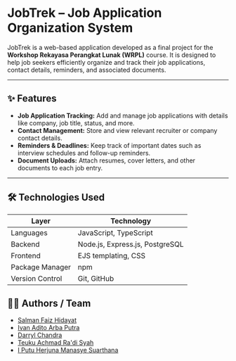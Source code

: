 # JobTrek – Job Application Organization System

JobTrek is a web-based application developed as a final project for the **Workshop Rekayasa Perangkat Lunak (WRPL)** course. It is designed to help job seekers efficiently organize and track their job applications, contact details, reminders, and associated documents.

---

## ✨ Features

- **Job Application Tracking:** Add and manage job applications with details like company, job title, status, and more.
- **Contact Management:** Store and view relevant recruiter or company contact details.
- **Reminders & Deadlines:** Keep track of important dates such as interview schedules and follow-up reminders.
- **Document Uploads:** Attach resumes, cover letters, and other documents to each job entry.

---

## 🛠️ Technologies Used

| Layer           | Technology                        |
|-----------------|-----------------------------------|
| Languages       | JavaScript, TypeScript            |
| Backend         | Node.js, Express.js, PostgreSQL   |
| Frontend        | EJS templating, CSS               |
| Package Manager | npm                               |
| Version Control | Git, GitHub                       | 

## 🧑‍💻 Authors / Team

* [Salman Faiz Hidayat](https://github.com/sfh525)
* [Ivan Adito Arba Putra](https://github.com/ivanadito-ap)
* [Darryl Chandra](https://github.com/darc12345)
* [Teuku Achmad Ra'di Syah](https://github.com/yarin-sys)
* [I Putu Herjuna Manasye Suarthana](https://github.com/HermanCS-07)
